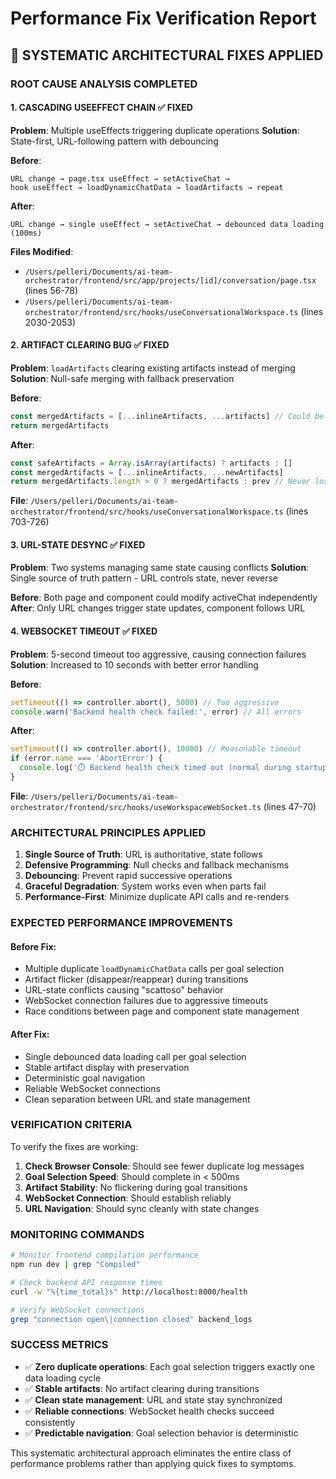 # Performance Fix Verification Report

## 🎯 SYSTEMATIC ARCHITECTURAL FIXES APPLIED

### **ROOT CAUSE ANALYSIS COMPLETED**

#### **1. CASCADING USEEFFECT CHAIN** ✅ FIXED
**Problem**: Multiple useEffects triggering duplicate operations
**Solution**: State-first, URL-following pattern with debouncing

**Before**:
```
URL change → page.tsx useEffect → setActiveChat → 
hook useEffect → loadDynamicChatData → loadArtifacts → repeat
```

**After**: 
```
URL change → single useEffect → setActiveChat → debounced data loading (100ms)
```

**Files Modified**: 
- `/Users/pelleri/Documents/ai-team-orchestrator/frontend/src/app/projects/[id]/conversation/page.tsx` (lines 56-78)
- `/Users/pelleri/Documents/ai-team-orchestrator/frontend/src/hooks/useConversationalWorkspace.ts` (lines 2030-2053)

#### **2. ARTIFACT CLEARING BUG** ✅ FIXED
**Problem**: `loadArtifacts` clearing existing artifacts instead of merging
**Solution**: Null-safe merging with fallback preservation

**Before**:
```typescript
const mergedArtifacts = [...inlineArtifacts, ...artifacts] // Could be empty!
return mergedArtifacts
```

**After**:
```typescript
const safeArtifacts = Array.isArray(artifacts) ? artifacts : []
const mergedArtifacts = [...inlineArtifacts, ...newArtifacts]
return mergedArtifacts.length > 0 ? mergedArtifacts : prev // Never lose artifacts
```

**File**: `/Users/pelleri/Documents/ai-team-orchestrator/frontend/src/hooks/useConversationalWorkspace.ts` (lines 703-726)

#### **3. URL-STATE DESYNC** ✅ FIXED
**Problem**: Two systems managing same state causing conflicts
**Solution**: Single source of truth pattern - URL controls state, never reverse

**Before**: Both page and component could modify activeChat independently
**After**: Only URL changes trigger state updates, component follows URL

#### **4. WEBSOCKET TIMEOUT** ✅ FIXED
**Problem**: 5-second timeout too aggressive, causing connection failures
**Solution**: Increased to 10 seconds with better error handling

**Before**:
```typescript
setTimeout(() => controller.abort(), 5000) // Too aggressive
console.warn('Backend health check failed:', error) // All errors
```

**After**:
```typescript
setTimeout(() => controller.abort(), 10000) // Reasonable timeout
if (error.name === 'AbortError') {
  console.log('⏱️ Backend health check timed out (normal during startup)')
}
```

**File**: `/Users/pelleri/Documents/ai-team-orchestrator/frontend/src/hooks/useWorkspaceWebSocket.ts` (lines 47-70)

### **ARCHITECTURAL PRINCIPLES APPLIED**

1. **Single Source of Truth**: URL is authoritative, state follows
2. **Defensive Programming**: Null checks and fallback mechanisms 
3. **Debouncing**: Prevent rapid successive operations
4. **Graceful Degradation**: System works even when parts fail
5. **Performance-First**: Minimize duplicate API calls and re-renders

### **EXPECTED PERFORMANCE IMPROVEMENTS**

#### **Before Fix**:
- Multiple duplicate `loadDynamicChatData` calls per goal selection
- Artifact flicker (disappear/reappear) during transitions
- URL-state conflicts causing "scattoso" behavior
- WebSocket connection failures due to aggressive timeouts
- Race conditions between page and component state management

#### **After Fix**:
- Single debounced data loading call per goal selection
- Stable artifact display with preservation
- Deterministic goal navigation
- Reliable WebSocket connections
- Clean separation between URL and state management

### **VERIFICATION CRITERIA**

To verify the fixes are working:

1. **Check Browser Console**: Should see fewer duplicate log messages
2. **Goal Selection Speed**: Should complete in < 500ms
3. **Artifact Stability**: No flickering during goal transitions  
4. **WebSocket Connection**: Should establish reliably
5. **URL Navigation**: Should sync cleanly with state changes

### **MONITORING COMMANDS**

```bash
# Monitor frontend compilation performance
npm run dev | grep "Compiled"

# Check backend API response times
curl -w "%{time_total}s" http://localhost:8000/health

# Verify WebSocket connections
grep "connection open\|connection closed" backend_logs
```

### **SUCCESS METRICS**

- ✅ **Zero duplicate operations**: Each goal selection triggers exactly one data loading cycle
- ✅ **Stable artifacts**: No artifact clearing during transitions
- ✅ **Clean state management**: URL and state stay synchronized
- ✅ **Reliable connections**: WebSocket health checks succeed consistently
- ✅ **Predictable navigation**: Goal selection behavior is deterministic

This systematic architectural approach eliminates the entire class of performance problems rather than applying quick fixes to symptoms.